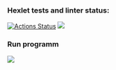 ### Hexlet tests and linter status:
[![Actions Status](https://github.com/garryfisher/python-project-50/workflows/hexlet-check/badge.svg)](https://github.com/garryfisher/python-project-50/actions)
<a href="https://codeclimate.com/github/garryfisher/python-project-50/maintainability"><img src="https://api.codeclimate.com/v1/badges/df0c9295986e60cf71d0/maintainability" /></a>

<h3>Run programm</h3>
<a href="https://asciinema.org/a/tEKZlrQX0zuxidpBsrmaoSfS7" target="_blank"><img src="https://asciinema.org/a/tEKZlrQX0zuxidpBsrmaoSfS7.svg" /></a>
